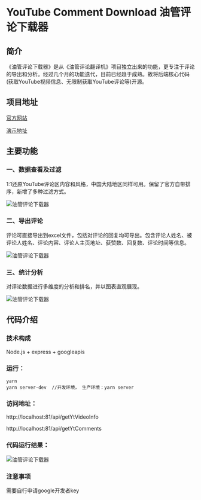 # YouTube Comment Download 油管评论下载器

## 简介
《油管评论下载器》是从《油管评论翻译机》项目独立出来的功能，更专注于评论的导出和分析。经过几个月的功能迭代，目前已经趋于成熟。故将后端核心代码(获取YouTube视频信息、无限制获取YouTube评论等)开源。

## 项目地址

[官方网站][1]

[演示地址][2]


## 主要功能

### 一、数据查看及过滤

1:1还原YouTube评论区内容和风格，中国大陆地区同样可用。保留了官方自带排序，新增了多种过滤方式。

![油管评论下载器][6]


### 二、导出评论

评论可直接导出到excel文件，包括对评论的回复均可导出。包含评论人姓名、被评论人姓名、评论内容、评论人主页地址、获赞数、回复数、评论时间等信息。

![油管评论下载器][3]


### 三、统计分析

对评论数据进行多维度的分析和排名，并以图表直观展现。

![油管评论下载器][4]


## 代码介绍

### 技术构成

Node.js + express + googleapis

### 运行：

```
yarn
yarn server-dev  //开发环境， 生产环境：yarn server
```

### 访问地址：

http://localhost:81/api/getYtVideoInfo

http://localhost:81/api/getYtComments


### 代码运行结果：

![油管评论下载器][7]

### 注意事项

需要自行申请google开发者key


  [1]: https://www.waiping.net/youtube-comment-download/index.html
  [2]: https://www.waiping.net/lab/youtube-comment-download
  [3]: https://s2.loli.net/2022/08/25/cAX6uJxTMsyVtIn.jpg
  [4]: https://s2.loli.net/2022/08/25/as94PrLmlZezGVX.jpg
  [5]: https://s2.loli.net/2022/08/25/yWT7HvJ4NZMrfDi.jpg
  [6]: https://s2.loli.net/2022/08/25/nfd7iHRhgNbKwQo.jpg
  [7]: https://s2.loli.net/2022/08/25/xgnbe6yCfq21RiD.jpg